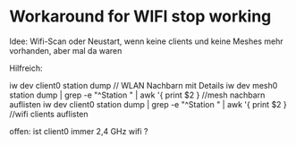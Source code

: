 Workaround for WIFI stop working
================================

Idee:  Wifi-Scan oder Neustart, wenn keine clients und keine Meshes mehr vorhanden, aber mal da waren

Hilfreich:

  iw dev client0 station dump       // WLAN Nachbarn mit Details
  iw dev mesh0 station dump | grep -e "^Station " | awk '{ print $2 }  //mesh nachbarn auflisten
  iw dev client0 station dump | grep -e "^Station " | awk '{ print $2 }  //wifi clients auflisten


offen:
  ist client0 immer 2,4 GHz wifi ?
